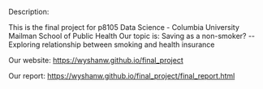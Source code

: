 Description:

This is the final project for p8105 Data Science - Columbia University Mailman School of Public Health
Our topic is: Saving as a non-smoker? -- Exploring relationship between smoking and health insurance


Our website:
https://wyshanw.github.io/final_project

Our report:
https://wyshanw.github.io/final_project/final_report.html
